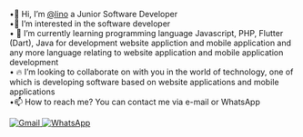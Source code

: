 •👋 Hi, I’m  [@lino](https://github.com/linoshuke) a Junior Software Developer <br>
•👀 I’m interested in the software developer <br>
• 🚀 I’m currently learning programming language Javascript, PHP, Flutter (Dart), Java for development website appliction and mobile application and any more language relating to website  application and mobile application development <br>
• 🔥 I’m looking to collaborate on with you in the world of technology, one of which is developing software based on website applications and mobile applications <br>
•📫 How to reach me? You can contact me via e-mail or WhatsApp
<div align="left">
  <a href="mailto:Dedeichsan.r15@gmail.com">
    <img src="https://img.shields.io/badge/Gmail-D14836?style=for-the-badge&logo=gmail&logoColor=white" alt="Gmail"/>
  </a> 
  <a href="https://wa.me/+6289514656979">
    <img src="https://img.shields.io/badge/WhatsApp-25D366?style=for-the-badge&logo=whatsapp&logoColor=white" alt="WhatsApp"/>
  </a>
</div>
